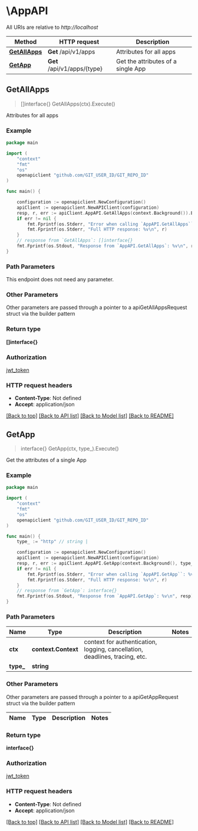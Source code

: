 # \AppAPI

All URIs are relative to *http://localhost*

Method | HTTP request | Description
------------- | ------------- | -------------
[**GetAllApps**](AppAPI.md#GetAllApps) | **Get** /api/v1/apps | Attributes for all apps
[**GetApp**](AppAPI.md#GetApp) | **Get** /api/v1/apps/{type} | Get the attributes of a single App



## GetAllApps

> []interface{} GetAllApps(ctx).Execute()

Attributes for all apps



### Example

```go
package main

import (
    "context"
    "fmt"
    "os"
    openapiclient "github.com/GIT_USER_ID/GIT_REPO_ID"
)

func main() {

    configuration := openapiclient.NewConfiguration()
    apiClient := openapiclient.NewAPIClient(configuration)
    resp, r, err := apiClient.AppAPI.GetAllApps(context.Background()).Execute()
    if err != nil {
        fmt.Fprintf(os.Stderr, "Error when calling `AppAPI.GetAllApps``: %v\n", err)
        fmt.Fprintf(os.Stderr, "Full HTTP response: %v\n", r)
    }
    // response from `GetAllApps`: []interface{}
    fmt.Fprintf(os.Stdout, "Response from `AppAPI.GetAllApps`: %v\n", resp)
}
```

### Path Parameters

This endpoint does not need any parameter.

### Other Parameters

Other parameters are passed through a pointer to a apiGetAllAppsRequest struct via the builder pattern


### Return type

**[]interface{}**

### Authorization

[jwt_token](../README.md#jwt_token)

### HTTP request headers

- **Content-Type**: Not defined
- **Accept**: application/json

[[Back to top]](#) [[Back to API list]](../README.md#documentation-for-api-endpoints)
[[Back to Model list]](../README.md#documentation-for-models)
[[Back to README]](../README.md)


## GetApp

> interface{} GetApp(ctx, type_).Execute()

Get the attributes of a single App



### Example

```go
package main

import (
    "context"
    "fmt"
    "os"
    openapiclient "github.com/GIT_USER_ID/GIT_REPO_ID"
)

func main() {
    type_ := "http" // string | 

    configuration := openapiclient.NewConfiguration()
    apiClient := openapiclient.NewAPIClient(configuration)
    resp, r, err := apiClient.AppAPI.GetApp(context.Background(), type_).Execute()
    if err != nil {
        fmt.Fprintf(os.Stderr, "Error when calling `AppAPI.GetApp``: %v\n", err)
        fmt.Fprintf(os.Stderr, "Full HTTP response: %v\n", r)
    }
    // response from `GetApp`: interface{}
    fmt.Fprintf(os.Stdout, "Response from `AppAPI.GetApp`: %v\n", resp)
}
```

### Path Parameters


Name | Type | Description  | Notes
------------- | ------------- | ------------- | -------------
**ctx** | **context.Context** | context for authentication, logging, cancellation, deadlines, tracing, etc.
**type_** | **string** |  | 

### Other Parameters

Other parameters are passed through a pointer to a apiGetAppRequest struct via the builder pattern


Name | Type | Description  | Notes
------------- | ------------- | ------------- | -------------


### Return type

**interface{}**

### Authorization

[jwt_token](../README.md#jwt_token)

### HTTP request headers

- **Content-Type**: Not defined
- **Accept**: application/json

[[Back to top]](#) [[Back to API list]](../README.md#documentation-for-api-endpoints)
[[Back to Model list]](../README.md#documentation-for-models)
[[Back to README]](../README.md)

